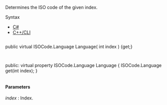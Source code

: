 Determines the ISO code of the given index.

Syntax

* [C#](#i-syntax-CS)
* [C++/CLI](#i-syntax-CPP2005)

```
```
public virtual ISOCode.Language Language( 
   int index
) {get;}
```
```

```
```
public:
virtual property ISOCode.Language Language {
   ISOCode.Language get(int index);
}
```
```

#### Parameters

*index*
:   Index.

